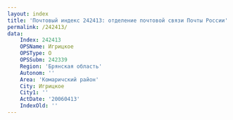 ```yaml
---
layout: index
title: 'Почтовый индекс 242413: отделение почтовой связи Почты России'
permalink: /242413/
data:
    Index: 242413
    OPSName: Игрицкое
    OPSType: О
    OPSSubm: 242339
    Region: 'Брянская область'
    Autonom: ''
    Area: 'Комаричский район'
    City: Игрицкое
    City1: ''
    ActDate: '20060413'
    IndexOld: ''
---
```

